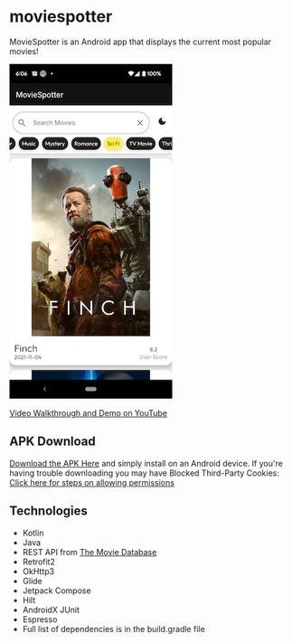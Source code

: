 # moviespotter

MovieSpotter is an Android app that displays the current most popular movies!

![screenshot](public/images/moviespotter_screenshot2.0-resize.png)

[Video Walkthrough and Demo on YouTube](https://www.youtube.com/watch?v=I44hxRAaM9Y)

## APK Download
[Download the APK Here](https://drive.google.com/drive/folders/1IRCjpgzMtE7eoJJ8_1QTZMqDV7G8eqqm?usp=sharing) and simply install on an Android device.
If you're having trouble downloading you may have Blocked Third-Party Cookies: [Click here for steps on allowing permissions](https://support.google.com/drive/answer/2423534?hl=en&co=GENIE.Platform%3DDesktop#zippy=%2Cblocked-third-party-cookies-can-prevent-drive-web-downloads)

## Technologies
* Kotlin
* Java
* REST API from [The Movie Database](https://developers.themoviedb.org/3/)
* Retrofit2
* OkHttp3
* Glide
* Jetpack Compose
* Hilt 
* AndroidX JUnit
* Espresso
* Full list of dependencies is in the build.gradle file
